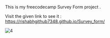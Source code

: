 This is my freecodecamp Survey Form project .

Visit the given link to see it  :  https://rishabhgithub7348.github.io/Survey_form/




![4](https://user-images.githubusercontent.com/75687649/133802441-f2012aaa-f46a-4183-bef7-7719155a6451.png)

